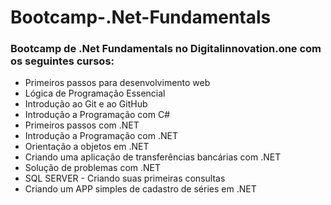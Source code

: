 # Bootcamp-.Net-Fundamentals
### Bootcamp de .Net Fundamentals no Digitalinnovation.one com os seguintes cursos:
- Primeiros passos para desenvolvimento web
- Lógica de Programação Essencial
- Introdução ao Git e ao GitHub
- Introdução a Programação com C#
- Primeiros passos com .NET
- Introdução a Programação com .NET
- Orientação a objetos em .NET
- Criando uma aplicação de transferências bancárias com .NET
- Solução de problemas com .NET
- SQL SERVER - Criando suas primeiras consultas
- Criando um APP simples de cadastro de séries em .NET
